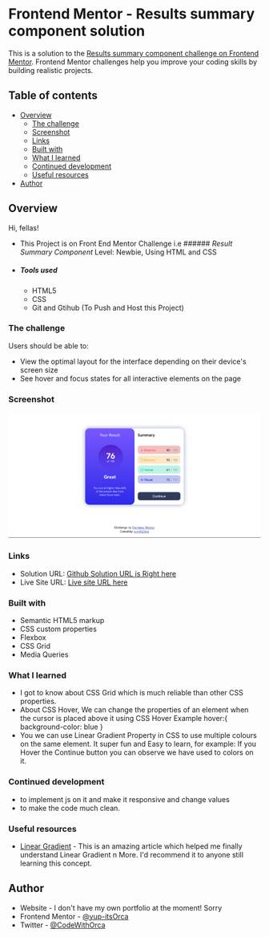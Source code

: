 # Frontend Mentor - Results summary component solution

This is a solution to the [Results summary component challenge on Frontend Mentor](https://www.frontendmentor.io/challenges/results-summary-component-CE_K6s0maV). Frontend Mentor challenges help you improve your coding skills by building realistic projects. 

## Table of contents

- [Overview](#overview)
  - [The challenge](#the-challenge)
  - [Screenshot](#screenshot)
  - [Links](#links)
  - [Built with](#built-with)
  - [What I learned](#what-i-learned)
  - [Continued development](#continued-development)
  - [Useful resources](#useful-resources)
- [Author](#author)


## Overview
Hi, fellas!
+ This Project is on Front End Mentor Challenge i.e ###### _Result Summary Component_
  Level: Newbie, Using HTML and CSS

+ ##### Tools used
  - HTML5
  - CSS 
  - Git and Gtihub (To Push and Host this Project)

### The challenge

Users should be able to:

- View the optimal layout for the interface depending on their device's screen size
- See hover and focus states for all interactive elements on the page

### Screenshot

![HEHE this is my result website](./screenshot.png)

### Links

- Solution URL: [Github Solution URL is Right here](https://github.com/yup-itsOrca/Result-Summary)
- Live Site URL: [Live site URL here](https://yup-itsorca.github.io/Result-Summary/)


### Built with

- Semantic HTML5 markup
- CSS custom properties
- Flexbox
- CSS Grid
- Media Queries

### What I learned

+ I got to know about CSS Grid which is much reliable than other CSS properties.
+ About CSS Hover, We can change the properties of an element when the cursor is placed above it using CSS Hover Example <tag-name>hover:{ background-color: blue }
+ You we can use Linear Gradient Property in CSS to use multiple colours on the same     element. It super fun and Easy to learn, for example: If you Hover the Continue button you can observe we have used to colors on it.


### Continued development

+ to implement js on it and make it responsive and change values
+ to make the code much clean.

### Useful resources

- [Linear Gradient](https://www.w3schools.com/css/css3_gradients.asp) - This is an amazing article which helped me finally understand Linear Gradient n More. I'd recommend it to anyone still learning this concept.

## Author

- Website - I don't have my own portfolio at the moment! Sorry
- Frontend Mentor - [@yup-itsOrca](https://www.frontendmentor.io/profile/yup-itsOrca)
- Twitter - [@CodeWithOrca](https://www.twitter.com/codewithorca)